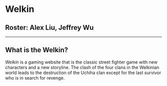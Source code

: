 # Welkin
## Roster: Alex Liu, Jeffrey Wu

---

## What is the Welkin?

_Welkin_ is a gaming website that is the classic street fighter game with new characters and a new storyline. The clash of the four clans in the Welkinian world leads to the destruction of the Uchiha clan except for the last survivor who is in search for revenge. 
